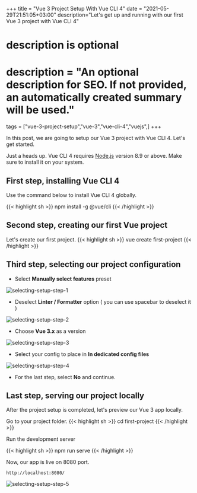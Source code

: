 +++
title = "Vue 3 Project Setup With Vue CLI 4"
date = "2021-05-29T21:51:05+03:00"
description="Let's get up and running with our first Vue 3 project with Vue CLI 4"

#
# description is optional
#
# description = "An optional description for SEO. If not provided, an automatically created summary will be used."

tags = ["vue-3-project-setup","vue-3","vue-cli-4","vuejs",]
+++

In this post, we are going to setup our Vue 3 project with Vue CLI 4. Let's get started.

Just a heads up. Vue CLI 4 requires [Node.js](https://nodejs.org/en/ "Node.js") version 8.9 or above. Make sure to install it on your system.

## First step, installing Vue CLI 4
Use the command below to install Vue CLI 4 globally.

{{< highlight sh >}}
npm install -g @vue/cli
{{< /highlight >}}

## Second step, creating our first Vue project
Let's create our first project.
{{< highlight sh >}}
vue create first-project
{{< /highlight >}}

## Third step, selecting our project configuration

- Select **Manually select features** preset

![selecting-setup-step-1](/images/vue-cli-4-fonts/vue-cli-setup-1.png)

- Deselect **Linter / Formatter** option ( you can use spacebar to deselect it )

![selecting-setup-step-2](/images/vue-cli-4-fonts/vue-cli-setup-2.png)

- Choose **Vue 3.x** as a version

![selecting-setup-step-3](/images/vue-cli-4-fonts/vue-cli-setup-3.png)

- Select your config to place in **In dedicated config files**

![selecting-setup-step-4](/images/vue-cli-4-fonts/vue-cli-setup-4.png)

- For the last step, select **No** and continue.

## Last step, serving our project locally

After the project setup is completed, let's preview our Vue 3 app locally.

Go to your project folder.
{{< highlight sh >}}
cd first-project
{{< /highlight >}}

Run the development server

{{< highlight sh >}}
npm run serve
{{< /highlight >}}

Now, our app is live on 8080 port.

`http://localhost:8080/` 

![selecting-setup-step-5](/images/vue-cli-4-fonts/vue-cli-5.png)



